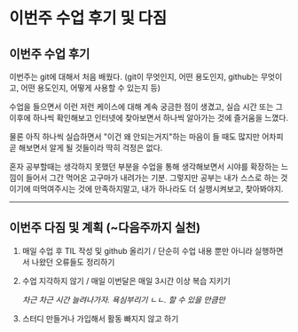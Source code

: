# 이번주 수업 후기 및 다짐

## **이번주 수업 후기**

이번주는 git에 대해서 처음 배웠다. (git이 무엇인지, 어떤 용도인지, github는 무엇이고, 어떤 용도인지, 어떻게 사용할 수 있는지 등)

수업을 들으면서 이런 저런 케이스에 대해 계속 궁금한 점이 생겼고, 실습 시간 또는 그 이후에 하나씩 확인해보고 인터넷에 찾아보면서 하나씩 알아가는 것에 즐거움을 느꼈다.

물론 아직 하나씩 실습하면서 "이건 왜 안되는거지"하는 마음이 들 때도 많지만 어차피 곧 해보면서 알게 될 것들이라 딱히 걱정은 없다.

혼자 공부할때는 생각하지 못했던 부분을 수업을 통해 생각해보면서 시야를 확장하는 느낌이 들어서 그간 먹어온 고구마가 내려가는 기분. 그렇지만 공부는 내가 스스로 하는 것이기에 떠먹여주시는 것에 만족하지말고, 내가 하나라도 더 실행시켜보고, 찾아봐야지.

---

## **이번주 다짐 및 계획 (~다음주까지 실천)**

1. 매일 수업 후 TIL 작성 및 github 올리기 / 단순히 수업 내용 뿐만 아니라 실행하면서 나왔던 오류들도 정리하기

2. 수업 지각하지 않기 / 매일 이번달은 매일 3시간 이상 복습 지키기

   _차근 차근 시간 늘려나가자. 욕심부리기 ㄴㄴ. 할 수 있을 만큼만_

3. 스터디 만들거나 가입해서 활동 빠지지 않고 하기
